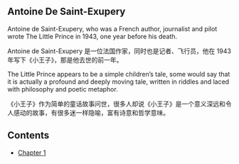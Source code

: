 
## Antoine De Saint-Exupery 

Antoine de Saint-Exupery, who was a French author, journalist and pilot wrote The Little Prince in 1943, one year before his death. 

Antoine de Saint-Exupery 是一位法国作家，同时也是记者、飞行员，他在 1943 年写下《小王子》，那是他去世的前一年。

The Little Prince appears to be a simple children’s tale, some would say that it is actually a profound and deeply moving tale, written in riddles and laced with philosophy and poetic metaphor. 

《小王子》作为简单的童话故事问世，很多人却说《小王子》是一个意义深远和令人感动的故事，有很多迷一样隐喻，富有诗意和哲学意味。

## Contents

- [Chapter 1](chapter/01.md)
